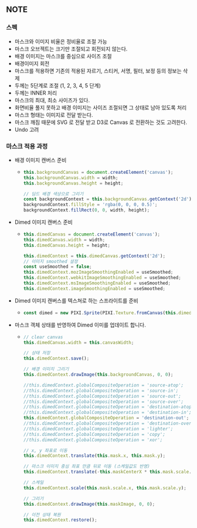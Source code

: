 ## NOTE



### 스펙

- 마스크와 이미지 비율은 정비율로 조절 가능
- 마스크 오브젝트는 크기만 조절되고 회전되지 않는다.
- 배경 이미지는 마스크를 중심으로 사이즈 조절
- 배경이미지 회전
- 마스크를 적용하면 기존의 적용된 자르기, 스티커, 서명, 필터, 보정 등의 정보는 삭제
- 두께는 5단계로 조절 (1, 2, 3, 4, 5 단계)
- 두께는 INNER 처리
- 마스크의 최대, 최소 사이즈가 있다.
- 화면비율 풀지 못하고 배경 이미지는 사이즈 조절되면 그 상태로 남아 있도록 처리
- 마스크 형태는 이미지로 전달 받는다.
- 마스크 깨짐 때문에 SVG 로 전달 받고 D3로 Canvas 로 전환하는 것도 고려한다.
- Undo 고려



### 마스크 적용 과정

- 배경 이미지 캔버스 준비

  - ```javascript
    this.backgroundCanvas = document.createElement('canvas');
    this.backgroundCanvas.width = width;
    this.backgroundCanvas.height = height;

    // 딤드 배경 색상으로 그리기
    const backgroundContext = this.backgroundCanvas.getContext('2d');
    backgroundContext.fillStyle = 'rgba(0, 0, 0, 0.5)';
    backgroundContext.fillRect(0, 0, width, height);
    ```

- Dimed 이미지 캔버스 준비

  - ```javascript
    this.dimedCanvas = document.createElement('canvas');
    this.dimedCanvas.width = width;
    this.dimedCanvas.height = height;

    this.dimedContext = this.dimedCanvas.getContext('2d');
    // 이미지 smoothed 설정
    const useSmoothed = false;
    this.dimedContext.mozImageSmoothingEnabled = useSmoothed;
    this.dimedContext.webkitImageSmoothingEnabled = useSmoothed;
    this.dimedContext.msImageSmoothingEnabled = useSmoothed;
    this.dimedContext.imageSmoothingEnabled = useSmoothed;
    ```

- Dimed 이미지 캔버스를 텍스쳐로 하는 스프라이트를 준비

  - ```javascript
    const dimed = new PIXI.Sprite(PIXI.Texture.fromCanvas(this.dimedCanvas));
    ```

- 마스크 객체 상태를 반영하여 Dimed 이미를 업데이트 합니다.

  - ```javascript
    // clear canvas
    this.dimedCanvas.width = this.canvasWidth;

    // 상태 저장
    this.dimedContext.save();

    // 배경 이미지 그리기
    this.dimedContext.drawImage(this.backgroundCanvas, 0, 0);

    //this.dimedContext.globalCompositeOperation = 'source-atop';
    //this.dimedContext.globalCompositeOperation = 'source-in';
    //this.dimedContext.globalCompositeOperation = 'source-out';
    //this.dimedContext.globalCompositeOperation = 'source-over';
    //this.dimedContext.globalCompositeOperation = 'destination-atop';
    //this.dimedContext.globalCompositeOperation = 'destination-in';
    this.dimedContext.globalCompositeOperation = 'destination-out';
    //this.dimedContext.globalCompositeOperation = 'destination-over';
    //this.dimedContext.globalCompositeOperation = 'lighter';
    //this.dimedContext.globalCompositeOperation = 'copy';
    //this.dimedContext.globalCompositeOperation = 'xor';

    // x, y 좌표로 이동
    this.dimedContext.translate(this.mask.x, this.mask.y);

    // 마스크 이미지 중심 좌표 만큼 뒤로 이동 (스케일값도 반영)
    this.dimedContext.translate(-this.maskCenterX * this.mask.scale.x, -this.maskCenterY * this.mask.scale.y);

    // 스케일
    this.dimedContext.scale(this.mask.scale.x, this.mask.scale.y);

    // 그리기
    this.dimedContext.drawImage(this.maskImage, 0, 0);

    // 이전 상태 복원
    this.dimedContext.restore();
    ```